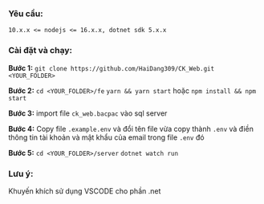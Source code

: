 ### Yêu cầu:

`10.x.x <= nodejs <= 16.x.x, dotnet sdk 5.x.x`

### Cài đặt và chạy:

**Bước 1:**
`git clone https://github.com/HaiDang309/CK_Web.git <YOUR_FOLDER>`

**Bước 2:**
`cd <YOUR_FOLDER>/fe`
`yarn && yarn start` hoặc `npm install && npm start`

**Bước 3:**
import file `ck_web.bacpac` vào sql server

**Bước 4:**
Copy file `.example.env` và đổi tên file vừa copy thành `.env` và điền thông tin tài khoản và mật khẩu của email trong file `.env` đó

**Bước 5:**
`cd <YOUR_FOLDER>/server`
`dotnet watch run`

### Lưu ý:

Khuyến khích sử dụng VSCODE cho phần .net
